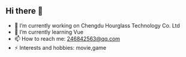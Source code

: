 ## Hi there 👋
- 🔭 I’m currently working on Chengdu Hourglass Technology Co. Ltd
- 🌱 I’m currently learning Vue
- 📫 How to reach me: 246842563@qq.com
- ⚡ Interests and hobbies: movie,game

